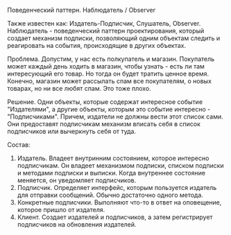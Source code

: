 Поведенческий паттерн.
Наблюдатель / Observer

Также известен как: Издатель-Подписчик, Слушатель, Observer.
Наблюдатель - поведенческий паттерн проектирования, который создает
механизм подписки, позволяющий одним объектам следить и реагировать на
события, происходящие в других объектах.

Проблема.
Допустим, у нас есть полкупатель и магазин. Покупатель может каждый день
ходить в магазин, чтобы узнать - есть ли там интересующий его товар.
Но тогда он будет тратить ценное время. Конечно, магазин может рассылать
спам все покупателям, о новых товарах, но ни все любят спам. Это тоже
плохо.

Решение.
Одни объекты, которые содержат интересное событие "Издателями", а другие
объекты, которым это событие интересно - "Подписчиками".
Причем, издатели не должны вести этот список сами. Они предоставят
подписчикам механизм вписать себя в список подписчиков или вычеркнуть
себя от туда.

Состав:
1. Издатель.
Владеет внутринним состоянием, которое интересно подписчикам. Он владеет
механизмом подписки, списком подписки и методами подписки и выписки.
Когда внутреннее состояние меняется, он уведомляет подписчиков.
2. Подписчик.
Определяет интерфейс, которым пользуется издатель для отправки сообщений.
Обычно достаточно одного метода.
3. Конкретные подписчики.
Выполняют что-то в ответ на оповещение, которое пришло от издателя.
4. Клиент.
Создает издателей и подписчиков, а затем регистрирует подписчиков на
обновления издателей.